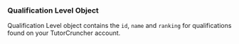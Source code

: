 ### Qualification Level Object

Qualification Level object contains the `id`, `name` and `ranking` for qualifications found on your 
TutorCruncher account.
